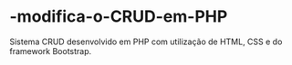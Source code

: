 # -modifica-o-CRUD-em-PHP
Sistema CRUD desenvolvido em PHP com utilização de HTML, CSS e do framework Bootstrap.
